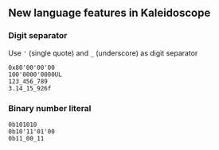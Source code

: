 ﻿## New language features in Kaleidoscope

### Digit separator
Use `'` (single quote) and `_` (underscore) as digit separator

```
0x80'00'00'00
100'0000'0000UL
123_456_789
3.14_15_926f
```
### Binary number literal
```
0b101010
0b10'11'01'00
0b11_00_11
```
